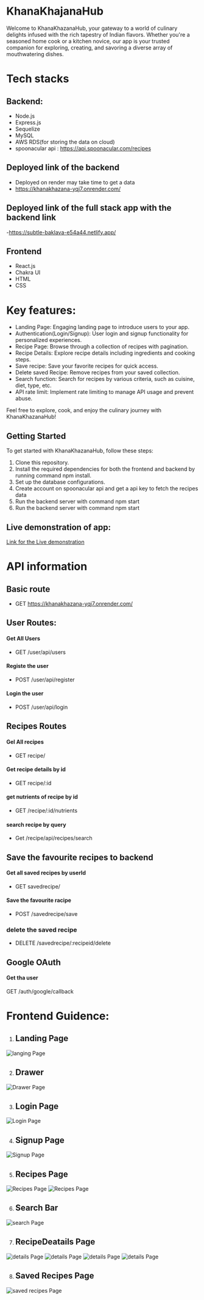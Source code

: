# KhanaKhajanaHub
Welcome to KhanaKhazanaHub, your gateway to a world of culinary delights infused with the rich tapestry of Indian flavors. Whether you're a seasoned home cook or a kitchen novice, our app is your trusted companion for exploring, creating, and savoring a diverse array of mouthwatering dishes.

# Tech stacks 
## Backend:
- Node.js
- Express.js
- Sequelize
- MySQL
- AWS RDS(for storing the data on cloud)
- spoonacular api : https://api.spoonacular.com/recipes

## Deployed link of the backend
- Deployed on render may take time to get a data
- https://khanakhazana-yqj7.onrender.com/

## Deployed link of the full stack app with the backend link
-https://subtle-baklava-e54a44.netlify.app/ 

## Frontend
- React.js 
- Chakra UI
- HTML
- CSS

# Key features:
- Landing Page: Engaging landing page to introduce users to your app.
- Authentication(Login/Signup): User login and signup functionality for personalized experiences.
- Recipe Page: Browse through a collection of recipes with pagination.
- Recipe Details: Explore recipe details including ingredients and cooking steps.
- Save recipe: Save your favorite recipes for quick access.
- Delete saved Recipe: Remove recipes from your saved collection.
- Search function: Search for recipes by various criteria, such as cuisine, diet, type, etc.
- API rate limit: Implement rate limiting to manage API usage and prevent abuse.

Feel free to explore, cook, and enjoy the culinary journey with KhanaKhazanaHub!

## Getting Started

To get started with KhanaKhazanaHub, follow these steps:

1. Clone this repository.
2. Install the required dependencies for both the frontend and backend by running command npm install.
3. Set up the database configurations.
4. Create account on spoonacular api and get a api key to fetch the recipes data
4. Run the backend server with command npm start
5. Run the backend server with command npm start


## Live demonstration of app:
<a href="https://youtu.be/KJvdKfs7l1U">Link for the Live demonstration</a>


# API information

## Basic route
- GET https://khanakhazana-yqj7.onrender.com/
## User Routes:

#### Get All Users
- GET /user/api/users

#### Registe the user
- POST /user/api/register

#### Login the user
- POST /user/api/login


## Recipes Routes

#### Gel All recipes
- GET recipe/
#### Get recipe details by id
- GET recipe/:id

#### get nutrients of recipe by id
- GET /recipe/:id/nutrients

#### search recipe by query
- Get /recipe/api/recipes/search


## Save the favourite recipes to backend

#### Get all saved recipes by userId
- GET savedrecipe/

#### Save the favourite racipe
- POST /savedrecipe/save

### delete the saved recipe
- DELETE /savedrecipe/:recipeid/delete


## Google OAuth

#### Get tha user

GET /auth/google/callback



# Frontend Guidence:

1. ## Landing Page
<img src="https://github.com/dilipsanapinb/KhanaKhajanaHub/blob/main/Images/Landing%20Page.png" alt="langing Page"></img>

2. ## Drawer
<img src="https://github.com/dilipsanapinb/KhanaKhajanaHub/blob/main/Images/Drawer%20on%20right%20side.png" alt="Drawer Page"></img>

3. ## Login Page
<img src="https://github.com/dilipsanapinb/KhanaKhajanaHub/blob/main/Images/Login%20Page.png" alt="Login Page"></img>

4. ## Signup Page
<img src="https://github.com/dilipsanapinb/KhanaKhajanaHub/blob/main/Images/Sign%20Up%20Page.png" alt="Signup Page"></img>

5. ## Recipes Page
<img src="https://github.com/dilipsanapinb/KhanaKhajanaHub/blob/main/Images/Recipes%20page1.png" alt="Recipes Page"></img>
<img src="https://github.com/dilipsanapinb/KhanaKhajanaHub/blob/main/Images/Pagination.png" alt="Recipes Page"></img>

6. ## Search Bar
<img src="https://github.com/dilipsanapinb/KhanaKhajanaHub/blob/main/Images/Search%20bar.png" alt="search Page"></img>

7. ## RecipeDeatails Page
<img src="https://github.com/dilipsanapinb/KhanaKhajanaHub/blob/main/Images/Recipe%20details1.png" alt="details Page"></img>
<img src="https://github.com/dilipsanapinb/KhanaKhajanaHub/blob/main/Images/Recipe%20Details2.png" alt="details Page"></img>
<img src="https://github.com/dilipsanapinb/KhanaKhajanaHub/blob/main/Images/Recipe%20details3.png" alt="details Page"></img>
<img src="https://github.com/dilipsanapinb/KhanaKhajanaHub/blob/main/Images/Recipe%20details4.png" alt="details Page"></img>

8. ## Saved Recipes Page
<img src="https://github.com/dilipsanapinb/KhanaKhajanaHub/blob/main/Images/Save%20recipes%20page.png" alt="saved recipes Page"></img>




